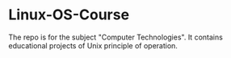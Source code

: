 # Linux-OS-Course
The repo is for the subject "Computer Technologies". It contains educational projects of Unix principle of operation.
